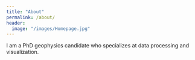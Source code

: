 ```yaml
---
title: "About"
permalink: /about/
header:
  image: "/images/Homepage.jpg"
---
```


I am a PhD geophysics candidate who specializes at data processing and visualization.
